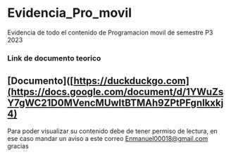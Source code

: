# Evidencia_Pro_movil
Evidencia de todo el contenido de Programacion movil de semestre P3 2023
### Link de documento teorico
[Documento]([https://duckduckgo.com](https://docs.google.com/document/d/1YWuZsY7gWC21D0MVencMUwItBTMAh9ZPtPFgnIkxkj4)
-----
Para poder visualizar su contenido debe de tener permiso de lectura, en ese caso mandar un aviso a este correo
Enmanuel00018@gmail.com
gracias
